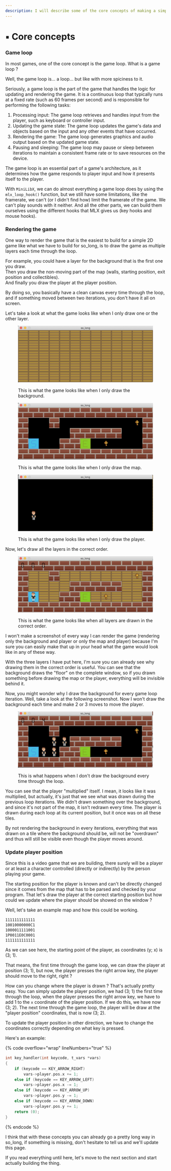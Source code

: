 ```yaml
---
description: I will describe some of the core concepts of making a simple video game
---
```


# ▪️ Core concepts

### Game loop

In most games, one of the core concept is the game loop. What is a game loop ?&#x20;

Well, the game loop is... a loop... but like with more spiciness to it.

Seriously, a game loop is the part of the game that handles the logic for updating and rendering the game. It is a continuous loop that typically runs at a fixed rate (such as 60 frames per second) and is responsible for performing the following tasks:

1. Processing input: The game loop retrieves and handles input from the player, such as keyboard or controller input.
2. Updating the game state: The game loop updates the game's data and objects based on the input and any other events that have occurred.
3. Rendering the game: The game loop generates graphics and audio output based on the updated game state.
4. Pausing and sleeping: The game loop may pause or sleep between iterations to maintain a consistent frame rate or to save resources on the device.

The game loop is an essential part of a game's architecture, as it determines how the game responds to player input and how it presents itself to the player.

With `MiniLibX`, we can do almost everything a game loop does by using the `mlx_loop_hook()` function, but we still have some limitations, like the framerate, we can't (or I didn't find how) limit the framerate of the game. We can't play sounds with it neither. And all the other parts, we can build them ourselves using the different hooks that MLX gives us (key hooks and mouse hooks).

### Rendering the game

One way to render the game that is the easiest to build for a simple 2D game like what we have to build for so\_long, is to draw the game as multiple layers each time through the loop.

For example, you could have a layer for the background that is the first one you draw.\
Then you draw the non-moving part of the map (walls, starting position, exit position and collectibles).\
And finally you draw the player at the player position.

By doing so, you basically have a clean canvas every time through the loop, and if something moved between two iterations, you don't have it all on screen.

Let's take a look at what the game looks like when I only draw one or the other layer.

<figure><img src="../../.gitbook/assets/so_long_bg_only.png" alt=""><figcaption><p>This is what the game looks like when I only draw the background.</p></figcaption></figure>

<figure><img src="../../.gitbook/assets/so_long_map_only.png" alt=""><figcaption><p>This is what the game looks like when I only draw the map.</p></figcaption></figure>

<figure><img src="../../.gitbook/assets/so_long_player_only.png" alt=""><figcaption><p>This is what the game looks like when I only draw the player.</p></figcaption></figure>

Now, let's draw all the layers in the correct order.

<figure><img src="../../.gitbook/assets/so_long_all_layers.png" alt=""><figcaption><p>This is what the game looks like when all layers are drawn in the correct order.</p></figcaption></figure>

I won't make a screenshot of every way I can render the game (rendering only the background and player or only the map and player) because I'm sure you can easily make that up in your head what the game would look like in any of these way.

With the three layers I have put here, I'm sure you can already see why drawing them in the correct order is useful. You can see that the background draws the "floor" on the complete window, so if you drawn something before drawing the map or the player, everything will be invisible behind it.

Now, you might wonder why I draw the background for every game loop iteration. Well, take a look at the following screenshot. Now I won't draw the background each time and make 2 or 3 moves to move the player.

<figure><img src="../../.gitbook/assets/so_long_player_no_bg_update.png" alt=""><figcaption><p>This is what happens when I don't draw the background every time through the loop.</p></figcaption></figure>

You can see that the player "multiplied" itself. I mean, it looks like it was multiplied, but actually, it's just that we see what was drawn during the previous loop iterations. We didn't drawn something over the background, and since it's not part of the map, it isn't redrawn every time. The player is drawn during each loop at its current position, but it once was on all these tiles.

By not rendering the background in every iterations, everything that was drawn on a tile where the background should be, will not be "overdrawn" and thus will still be visible even though the player moves around.

### Update player position

Since this is a video game that we are building, there surely will be a player or at least a character controlled (directly or indirectly) by the person playing your game.

The starting position for the player is known and can't be directly changed since it comes from the map that has to be parsed and checked by your program. That let's draw the player at the correct starting position but how could we update where the player should be showed on the window ?

Well, let's take an example map and how this could be working.

```
1111111111111
10010000000C1
1000011111001
1P0011E0C0001
1111111111111
```

As we can see here, the starting point of the player, as coordinates (y; x) is (3; 1).

That means, the first time through the game loop, we can draw the player at position (3; 1), but now, the player presses the right arrow key, the player should move to the right, right ?

How can you change where the player is drawn ? That's actually pretty easy. You can simply update the player position, we had (3; 1) the first time through the loop, when the player presses the right arrow key, we have to add 1 to the `x` coordinate of the player position. If we do this, we have now (3; 2). The next time through the game loop, the player will be draw at the "player position" coordinates, that is now (3; 2).&#x20;

To update the player position in other direction, we have to change the coordinates correctly depending on what key is pressed.&#x20;

Here's an example:

{% code overflow="wrap" lineNumbers="true" %}
```c
int key_handler(int keycode, t_vars *vars)
{
    if (keycode == KEY_ARROW_RIGHT)
        vars->player.pos.x += 1;
    else if (keycode == KEY_ARROW_LEFT)
        vars->player.pos.x -= 1;
    else if (keycode == KEY_ARROW_UP)
        vars->player.pos.y -= 1;
    else if (keycode == KEY_ARROW_DOWN)
        vars->player.pos.y += 1;
    return (0);
}
```
{% endcode %}

I think that with these concepts you can already go a pretty long way in so\_long, if something is missing, don't hesitate to tell us and we'll update this page.

If you read everything until here, Iet's move to the next section and start actually building the thing.
